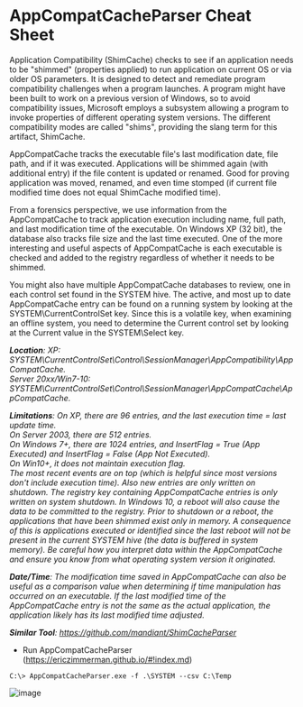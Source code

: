 # AppCompatCacheParser Cheat Sheet

Application Compatibility (ShimCache) checks to see if an application needs to be "shimmed" (properties applied) to run application on current OS or via older OS parameters. It is designed to detect and remediate program compatibility challenges when a program launches. A program might have been built to work on a previous version of Windows, so to avoid compatibility issues, Microsoft employs a subsystem allowing a program to invoke properties of different operating system versions. The different compatibility modes are called "shims", providing the slang term for this artifact, ShimCache. 

AppCompatCache tracks the executable file's last modification date, file path, and if it was executed. Applications will be shimmed again (with additional entry) if the file content is updated or renamed. Good for proving application was moved, renamed, and even time stomped (if current file modified time does not equal ShimCache modified time). 

From a forensics perspective, we use information from the AppCompatCache to track application execution including name, full path, and last modification time of the executable. On Windows XP (32 bit), the database also tracks file size and the last time executed. One of the more interesting and useful aspects of AppCompatCache is each executable is checked and added to the registry regardless of whether it needs to be shimmed.

You might also have multiple AppCompatCache databases to review, one in each control set found in the SYSTEM hive. The active, and most up to date AppCompatCache entry can be found on a running system by looking at the SYSTEM\CurrentControlSet key. Since this is a volatile key, when examining an offline system, you need to determine the Current control set by looking at the Current value in the SYSTEM\Select key.

***Location**: XP: SYSTEM\CurrentControlSet\Control\SessionManager\AppCompatibility\AppCompatCache.<br> Server 20xx/Win7-10: SYSTEM\CurrentControlSet\Control\SessionManager\AppCompatCache\AppCompatCache.*

***Limitations**: On XP, there are 96 entries, and the last execution time = last update time.<br> On Server 2003, there are 512 entries.<br> On Windows 7+, there are 1024 entries, and InsertFlag = True (App Executed) and InsertFlag = False (App Not Executed).<br> On Win10+, it does not maintain execution flag.<br> The most recent events are on top (which is helpful since most versions don't include execution time). Also new entries are only written on shutdown. The registry key containing AppCompatCache entries is only written on system shutdown. In Windows 10, a reboot will also cause the data to be committed to the registry. Prior to shutdown or a reboot, the applications that have been shimmed exist only in memory. A consequence of this is applications executed or identified since the last reboot will not be present in the current SYSTEM hive (the data is buffered in system memory). Be careful how you interpret data within the AppCompatCache and ensure you know from what operating system version it originated.*

***Date/Time**: The modification time saved in AppCompatCache can also be useful as a comparison value when determining if time manipulation has occurred on an executable. If the last modified time of the AppCompatCache entry is not the same as the actual application, the application likely has its last modified time adjusted.*

***Similar Tool**: https://github.com/mandiant/ShimCacheParser*

- Run AppCompatCacheParser (https://ericzimmerman.github.io/#!index.md)

```
C:\> AppCompatCacheParser.exe -f .\SYSTEM --csv C:\Temp
```

![image](https://github.com/jwardsmith/Blue-Team-Scripts/assets/31498830/666f736f-0a2f-43b6-a136-f3ca94288ca8)
